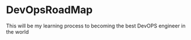 # DevOpsRoadMap
This will be my learning process to becoming the best DevOPS engineer in the world 
